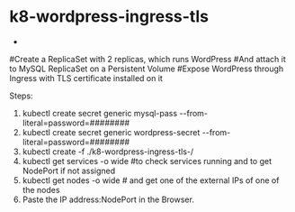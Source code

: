 # k8-wordpress-ingress-tls
-
#Create a ReplicaSet with 2 replicas, which runs WordPress
#And attach it to MySQL ReplicaSet on a Persistent Volume
#Expose WordPress through Ingress with TLS certificate installed on it

Steps:
1) kubectl create secret generic mysql-pass --from-literal=password=######## 
2) kubectl create secret generic wordpress-secret  --from-literal=password=########
3) kubectl create -f ./k8-wordpress-ingress-tls-/
4) kubectl get services -o wide #to check services running and to get NodePort if not assigned
5) kubectl get nodes -o wide # and get one of the external IPs of one of the nodes
6) Paste the IP address:NodePort in the Browser.

